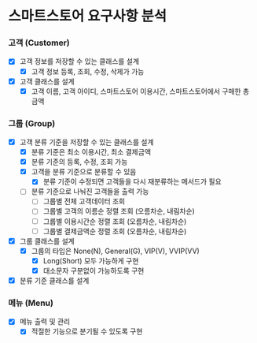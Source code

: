 # 스마트스토어 요구사항 분석

### 고객 (Customer)
- [x] 고객 정보를 저장할 수 있는 클래스를 설계
  - [x] 고객 정보 등록, 조회, 수정, 삭제가 가능
- [x] 고객 클래스를 설계
  - [x] 고객 이름, 고객 아이디, 스마트스토어 이용시간, 스마트스토어에서 구매한 총 금액

### 그룹 (Group)
- [x] 고객 분류 기준을 저장할 수 있는 클래스를 설계
  - [x] 분류 기준은 최소 이용시간, 최소 결제금액
  - [x] 분류 기준의 등록, 수정, 조회 가능
  - [x] 고객을 분류 기준으로 분류할 수 있음
    - [x] 분류 기준이 수정되면 고객들을 다시 재분류하는 메서드가 필요
  - [ ] 분류 기준으로 나눠진 고객들을 출력 가능
    - [ ] 그룹별 전체 고객데이터 조회
    - [ ] 그룹별 고객의 이름순 정렬 조회 (오름차순, 내림차순)
    - [ ] 그룹별 이용시간순 정렬 조회 (오름차순, 내림차순)
    - [ ] 그룹별 결제금액순 정렬 조회 (오름차순, 내림차순)
- [x] 그룹 클래스를 설계
  - [x] 그룹의 타입은 None(N), General(G), VIP(V), VVIP(VV)
    - [x] Long(Short) 모두 가능하게 구현
    - [x] 대소문자 구분없이 가능하도록 구현
- [x] 분류 기준 클래스를 설계

### 메뉴 (Menu)
- [x] 메뉴 출력 및 관리
  - [x] 적절한 기능으로 분기될 수 있도록 구현